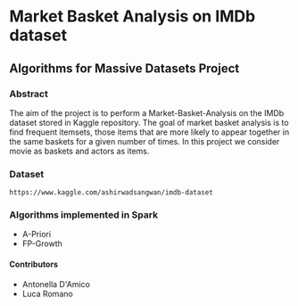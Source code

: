 # Market Basket Analysis on IMDb dataset
## Algorithms for Massive Datasets Project

### Abstract
The aim of the project is to perform a Market-Basket-Analysis on the IMDb dataset stored in Kaggle repository. The goal of market basket analysis is to find frequent itemsets, those items that are more likely to appear together in the same baskets for a given number of times. In this project we consider movie as baskets and actors as items.

### Dataset 
```https://www.kaggle.com/ashirwadsangwan/imdb-dataset```

### Algorithms implemented in Spark
- A-Priori
- FP-Growth

#### Contributors
- Antonella D'Amico
- Luca Romano
